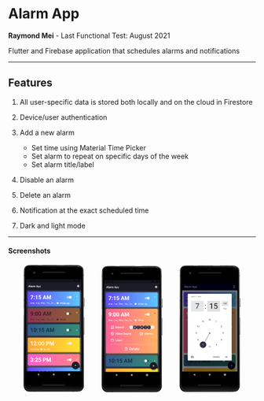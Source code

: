# Alarm App

**Raymond Mei** - Last Functional Test: August 2021

Flutter and Firebase application that schedules alarms and notifications

---

## Features

1. All user-specific data is stored both locally and on the cloud in Firestore

2. Device/user authentication

3. Add a new alarm

    - Set time using Material Time Picker
    - Set alarm to repeat on specific days of the week
    - Set alarm title/label

4. Disable an alarm

5. Delete an alarm

6. Notification at the exact scheduled time

7. Dark and light mode

---

#### Screenshots

<p align=middle>
    <img src="assets/Demo1.PNG" alt="Home Screen Example" width="25%" />
        <img width="5%">
    <img src="assets/Demo2.PNG" alt="Alarm Editing Example" width="25%" /> 
        <img width="5%">
    <img src="assets/Demo3.PNG" alt="Time Picker Example" width="25%" />
</p>
